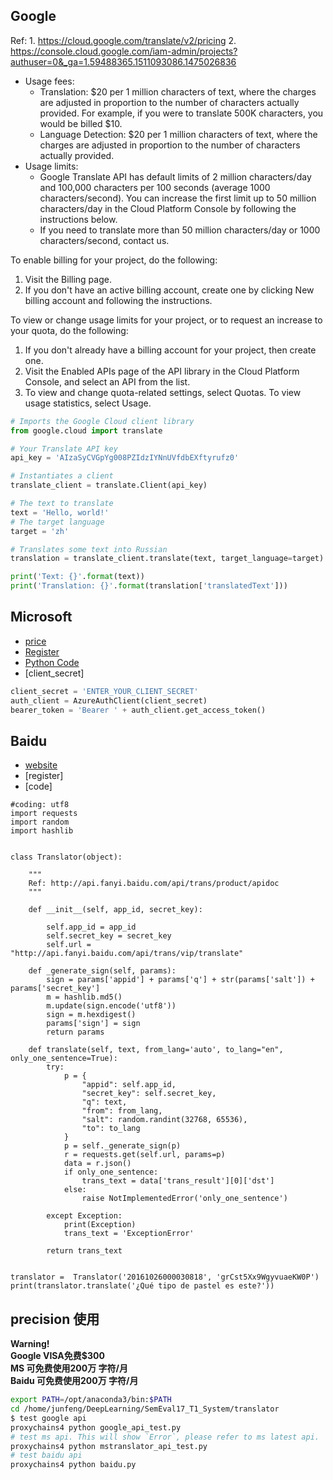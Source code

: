 ## Google

Ref: 1. https://cloud.google.com/translate/v2/pricing
     2. https://console.cloud.google.com/iam-admin/projects?authuser=0&_ga=1.59488365.1511093086.1475026836

- Usage fees:
  - Translation:
    $20 per 1 million characters of text, where the charges are adjusted in proportion to the number of characters actually provided. For example, if you were to translate 500K characters, you would be billed $10.
  - Language Detection:
    $20 per 1 million characters of text, where the charges are adjusted in proportion to the number of characters actually provided.
- Usage limits:
  - Google Translate API has default limits of 2 million characters/day and 100,000 characters per 100 seconds (average 1000 characters/second). You can increase the first limit up to 50 million characters/day in the Cloud Platform Console by following the instructions below.
  - If you need to translate more than 50 million characters/day or 1000 characters/second, contact us.

To enable billing for your project, do the following:
  1. Visit the Billing page.
  2. If you don't have an active billing account, create one by clicking New billing account and following the instructions.

To view or change usage limits for your project, or to request an increase to your quota, do the following:
  1. If you don't already have a billing account for your project, then create one.
  2. Visit the Enabled APIs page of the API library in the Cloud Platform Console, and select an API from the list.
  3. To view and change quota-related settings, select Quotas. To view usage statistics, select Usage.

```python
# Imports the Google Cloud client library
from google.cloud import translate

# Your Translate API key
api_key = 'AIzaSyCVGpYg008PZIdzIYNnUVfdbEXftyrufz0'

# Instantiates a client
translate_client = translate.Client(api_key)

# The text to translate
text = 'Hello, world!'
# The target language
target = 'zh'

# Translates some text into Russian
translation = translate_client.translate(text, target_language=target)

print('Text: {}'.format(text))
print('Translation: {}'.format(translation['translatedText']))
```

## Microsoft
- [price](https://azure.microsoft.com/en-us/pricing/details/cognitive-services/translator-text-api/)
- [Register](https://www.microsoft.com/en-us/translator/getstarted.aspx)
- [Python Code](https://github.com/MicrosoftTranslator/PythonConsole)
- [client_secret]
```python
client_secret = 'ENTER_YOUR_CLIENT_SECRET'
auth_client = AzureAuthClient(client_secret)
bearer_token = 'Bearer ' + auth_client.get_access_token()
```

## Baidu
- [website](http://api.fanyi.baidu.com/api/trans/product/apidoc)
- [register]
- [code]
```
#coding: utf8
import requests
import random
import hashlib


class Translator(object):

    """
    Ref: http://api.fanyi.baidu.com/api/trans/product/apidoc
    """

    def __init__(self, app_id, secret_key):

        self.app_id = app_id
        self.secret_key = secret_key
        self.url = "http://api.fanyi.baidu.com/api/trans/vip/translate"

    def _generate_sign(self, params):
        sign = params['appid'] + params['q'] + str(params['salt']) + params['secret_key']
        m = hashlib.md5()
        m.update(sign.encode('utf8'))
        sign = m.hexdigest()
        params['sign'] = sign
        return params

    def translate(self, text, from_lang='auto', to_lang="en", only_one_sentence=True):
        try:
            p = {
                "appid": self.app_id,
                "secret_key": self.secret_key,
                "q": text,
                "from": from_lang,
                "salt": random.randint(32768, 65536),
                "to": to_lang
            }
            p = self._generate_sign(p)
            r = requests.get(self.url, params=p)
            data = r.json()
            if only_one_sentence:
                trans_text = data['trans_result'][0]['dst']
            else:
                raise NotImplementedError('only_one_sentence')

        except Exception:
            print(Exception)
            trans_text = 'ExceptionError'

        return trans_text


translator =  Translator('20161026000030818', 'grCst5Xx9WgyvuaeKW0P')
print(translator.translate('¿Qué tipo de pastel es este?'))
```

## precision 使用
**Warning!** <br/>
**Google VISA免费$300** <br/>
**MS 可免费使用200万 字符/月** <br/>
**Baidu 可免费使用200万 字符/月** <br/>
```bash
export PATH=/opt/anaconda3/bin:$PATH
cd /home/junfeng/DeepLearning/SemEval17_T1_System/translator
$ test google api
proxychains4 python google_api_test.py
# test ms api. This will show `Error`, please refer to ms latest api.
proxychains4 python mstranslator_api_test.py
# test baidu api
proxychains4 python baidu.py
```

